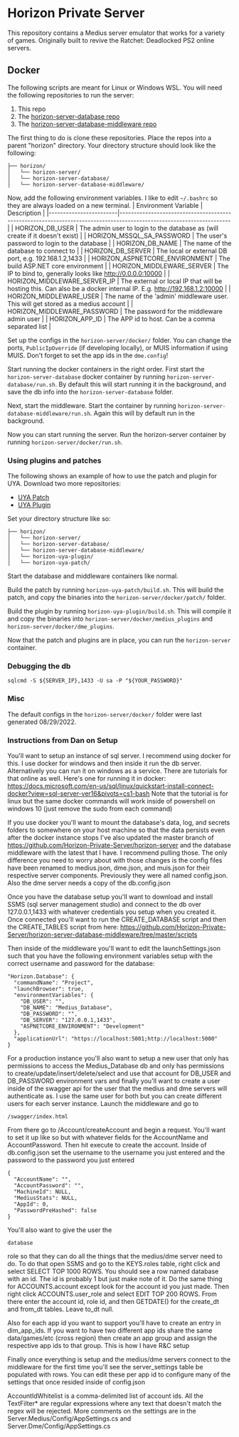 # Horizon Private Server
This repository contains a Medius server emulator that works for a variety of games. Originally built to revive the Ratchet: Deadlocked PS2 online servers.

## Docker
The following scripts are meant for Linux or Windows WSL. You will need the following repositories to run the server:
1. This repo
2. The [horizon-server-database repo](https://github.com/Horizon-Private-Server/horizon-server-database)
3. The [horizon-server-database-middleware repo](https://github.com/Horizon-Private-Server/horizon-server-database-middleware)

The first thing to do is clone these repositories. Place the repos into a parent "horizon" directory. Your directory structure should look like the following:
```
├── horizon/
│   └── horizon-server/
│   └── horizon-server-database/
│   └── horizon-server-database-middleware/
```

Now, add the following environment variables. I like to edit `~/.bashrc` so they are always loaded on a new terminal.
| Environment Variable   | Description                                                                                                         |
|------------------------|---------------------------------------------------------------------------------------------------------------------|
| HORIZON_DB_USER                | The admin user to login to the database as (will create if it doesn't exist)                                        |
| HORIZON_MSSQL_SA_PASSWORD      | The user's password to login to the database                                                                        |
| HORIZON_DB_NAME                | The name of the database to connect to                                                                              |
| HORIZON_DB_SERVER              | The local or external DB port, e.g. 192.168.1.2,1433                                                                |
| HORIZON_ASPNETCORE_ENVIRONMENT | The build ASP.NET core environment                                                                                  |
| HORIZON_MIDDLEWARE_SERVER      | The IP to bind to, generally looks like http://0.0.0.0:10000                                                        |
| HORIZON_MIDDLEWARE_SERVER_IP   | The external or local IP that will be hosting this. Can also be a docker internal IP. E.g. http://192.168.1.2:10000 |
| HORIZON_MIDDLEWARE_USER        | The name of the 'admin' middleware user. This will get stored as a medius account                                   |
| HORIZON_MIDDLEWARE_PASSWORD    | The password for the middleware admin user                                                                          |
| HORIZON_APP_ID                 | The APP id to host. Can be a comma separated list                                                                   |

Set up the configs in the `horizon-server/docker/` folder. You can change the ports, `PublicIpOverride` (if developing locally), or MUIS information if using MUIS. Don't forget to set the app ids in the `dme.config`!

Start running the docker containers in the right order. First start the `horizon-server-database` docker container by running `horizon-server-database/run.sh`. By default this will start running it in the background, and save the db info into the `horizon-server-database` folder.

Next, start the middleware. Start the container by running `horizon-server-database-middleware/run.sh`. Again this will by default run in the background.

Now you can start running the server. Run the horizon-server container by running `horizon-server/docker/run.sh`.

### Using plugins and patches
The following shows an example of how to use the patch and plugin for UYA. Download two more repositories:
- [UYA Patch](https://github.com/Horizon-Private-Server/horizon-uya-patch)
- [UYA Plugin](https://github.com/Horizon-Private-Server/horizon-uya-plugin)

Set your directory structure like so:
```
├── horizon/
│   └── horizon-server/
│   └── horizon-server-database/
│   └── horizon-server-database-middleware/
│   └── horizon-uya-plugin/
│   └── horizon-uya-patch/
```
Start the database and middleware containers like normal.

Build the patch by running `horizon-uya-patch/build.sh`. This will build the patch, and copy the binaries into the `horizon-server/docker/patch/` folder.

Build the plugin by running `horizon-uya-plugin/build.sh`. This will compile it and copy the binaries into `horizon-server/docker/medius_plugins` and `horizon-server/docker/dme_plugins`.

Now that the patch and plugins are in place, you can run the `horizon-server` container.

### Debugging the db
```
sqlcmd -S ${SERVER_IP},1433 -U sa -P "${YOUR_PASSWORD}"
```

### Misc
The default configs in the `horizon-server/docker/` folder were last generated 08/29/2022.


### Instructions from Dan on Setup
You'll want to setup an instance of sql server. I recommend using docker for this. I use docker for windows and then inside it run the db server. Alternatively you can run it on windows as a service. There are tutorials for that online as well. Here's one for running it in docker:
https://docs.microsoft.com/en-us/sql/linux/quickstart-install-connect-docker?view=sql-server-ver16&pivots=cs1-bash
Note that the tutorial is for linux but the same docker commands will work inside of powershell on windows 10 (just remove the sudo from each command)

If you use docker you'll want to mount the database's data, log, and secrets folders to somewhere on your host machine so that the data persists even after the docker instance stops
I've also updated the master branch of https://github.com/Horizon-Private-Server/horizon-server and the database middleware with the latest that I have. I recommend pulling those. The only difference you need to worry about with those changes is the config files have been renamed to medius.json, dme.json, and muis.json for their respective server components. Previously they were all named config.json. Also the dme server needs a copy of the db.config.json

Once you have the database setup you'll want to download and install SSMS (sql server management studio) and connect to the db over 127.0.0.1,1433 with whatever credentials you setup when you created it. Once connected you'll want to run the CREATE_DATABASE script and then the CREATE_TABLES script from here: https://github.com/Horizon-Private-Server/horizon-server-database-middleware/tree/master/scripts

Then inside of the middleware you'll want to edit the launchSettings.json such that you have the following environment variables setup with the correct username and password for the database:

```
"Horizon.Database": {
  "commandName": "Project",
  "launchBrowser": true,
  "environmentVariables": {
    "DB_USER": "",
    "DB_NAME": "Medius_Database",
    "DB_PASSWORD": "",
    "DB_SERVER": "127.0.0.1,1433",
    "ASPNETCORE_ENVIRONMENT": "Development"
  },
  "applicationUrl": "https://localhost:5001;http://localhost:5000"
}
```

For a production instance you'll also want to setup a new user that only has permissions to access the Medius_Database db and only has permissions to create/update/insert/delete/select
and use that account for DB_USER and DB_PASSWORD environment vars
and finally you'll want to create a user inside of the swagger api for the user that the medius and dme servers will authenticate as. I use the same user for both but you can create different users for each server instance. Launch the middleware and go to
```
/swagger/index.html
```

From there go to /Account/createAccount and begin a request. You'll want to set it up like so but with whatever fields for the AccountName and AccountPassword. Then hit execute to create the account. Inside of db.config.json set the username to the username you just entered and the password to the password you just entered

```
{
  "AccountName": "",
  "AccountPassword": "",
  "MachineId": NULL,
  "MediusStats": NULL,
  "AppId": 0,
  "PasswordPreHashed": false
}
```
You'll also want to give the user the
```
database
```
role so that they can do all the things that the medius/dme server need to do. To do that open SSMS and go to the KEYS.roles table, right click and select SELECT TOP 1000 ROWS. You should see a row named database with an id. The id is probably 1 but just make note of it. Do the same thing for ACCOUNTS.account except look for the account id you just made. Then right click ACCOUNTS.user_role and select EDIT TOP 200 ROWS. From there enter the account id, role id, and then GETDATE() for the create_dt and from_dt tables. Leave to_dt null.


Also for each app id you want to support you'll have to create an entry in dim_app_ids. If you want to have two different app ids share the same data/games/etc (cross region) then create an app group and assign the respective app ids to that group. This is how I have R&C setup

Finally once everything is setup and the medius/dme servers connect to the middleware for the first time you'll see the server_settings table be populated with rows. You can edit these per app id to configure many of the settings that once resided inside of config.json

AccountIdWhitelist is a comma-delimited list of account ids. All the TextFilter* are regular expressions where any text that doesn't match the regex will be rejected. More comments on the settings are in the Server.Medius/Config/AppSettings.cs and Server.Dme/Config/AppSettings.cs
